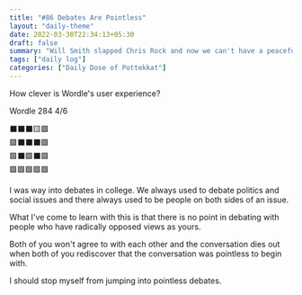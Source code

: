 ```yaml
---
title: "#86 Debates Are Pointless"
layout: "daily-theme"
date: 2022-03-30T22:34:13+05:30
draft: false
summary: "Will Smith slapped Chris Rock and now we can't have a peaceful dinner."
tags: ["daily log"]
categories: ["Daily Dose of Pottekkat"]
---
```


How clever is Wordle's user experience?

Wordle 284 4/6

⬛⬛⬛🟨🟩\
🟩⬛⬛⬛🟩\
🟩⬛🟩⬛🟩\
🟩🟩🟩🟩🟩

I was way into debates in college. We always used to debate politics and social issues and there always used to be people on both sides of an issue.

What I've come to learn with this is that there is no point in debating with people who have radically opposed views as yours.

Both of you won't agree to with each other and the conversation dies out when both of you rediscover that the conversation was pointless to begin with.

I should stop myself from jumping into pointless debates.
